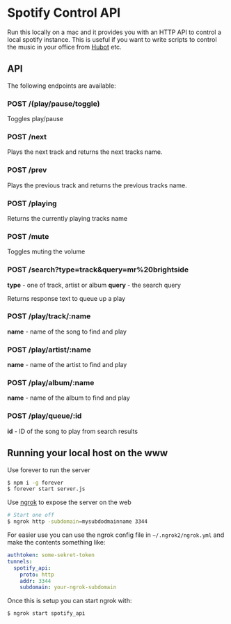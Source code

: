 # Spotify Control API

Run this locally on a mac and it provides you with an HTTP API to control a local spotify instance. This is useful if you want to write scripts to control the music in your office from [Hubot](https://hubot.github.com/) etc.

## API

The following endpoints are available:

### POST /(play/pause/toggle)

Toggles play/pause

### POST /next

Plays the next track and returns the next tracks name.

### POST /prev

Plays the previous track and returns the previous tracks name.

### POST /playing

Returns the currently playing tracks name

### POST /mute

Toggles muting the volume

### POST /search?type=track&query=mr%20brightside

**type** - one of track, artist or album
**query** - the search query

Returns response text to queue up a play

### POST /play/track/:name

**name** - name of the song to find and play

### POST /play/artist/:name

**name** - name of the artist to find and play

### POST /play/album/:name

**name** - name of the album to find and play

### POST /play/queue/:id

**id** - ID of the song to play from search results


## Running your local host on the www

Use forever to run the server

```sh
$ npm i -g forever
$ forever start server.js
```

Use [ngrok](https://ngrok.com/docs) to expose the server on the web

```sh
# Start one off
$ ngrok http -subdomain=mysubdodmainname 3344
```

For easier use you can use the ngrok config file in `~/.ngrok2/ngrok.yml` and make the contents something like:

```yml
authtoken: some-sekret-token
tunnels:
  spotify_api:
    proto: http
    addr: 3344
    subdomain: your-ngrok-subdomain
```

Once this is setup you can start ngrok with:

```sh
$ ngrok start spotify_api
```
